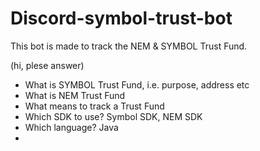 # Discord-symbol-trust-bot
This bot is made to track the NEM &amp; SYMBOL Trust Fund.

(hi, plese answer)
- What is SYMBOL Trust Fund, i.e. purpose, address etc
- What is NEM Trust Fund
- What means to track a Trust Fund
- Which SDK to use? Symbol SDK, NEM SDK
- Which language? Java
- 




